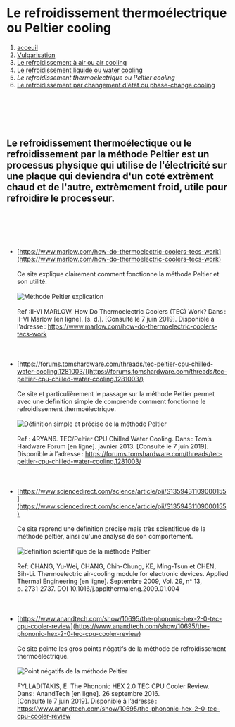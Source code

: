 <h1> Le refroidissement thermoélectrique ou Peltier cooling</h1>

1. [acceuil](index.md)
1. [Vulgarisation](vulgarisation.md)
1. [Le refroidissement à air ou air cooling](aircooling.md)
1. [Le refroidissement liquide ou water cooling](watercooling.md)
1. *Le refroidissement thermoélectrique ou Peltier cooling*
1. [Le refroidissement par changement d'étât ou phase-change cooling](phasechangecooling.md)

<br>                                                                                                                                              </br>
<br>                                                                                                                                              </br>

<h2>Le refroidissement thermoélectique ou le refroidissement par la méthode Peltier est un processus physique qui utilise de l'électricité sur une plaque qui deviendra d'un coté extrèment chaud et de l'autre, extrèmement froid, utile pour refroidire le processeur. </h2>

<br>                                                                                                                                              </br>
<br>                                                                                                                                              </br>

- [https://www.marlow.com/how-do-thermoelectric-coolers-tecs-work](https://www.marlow.com/how-do-thermoelectric-coolers-tecs-work)
<br>                                                                                                                                              </br>
Ce site explique clairement comment fonctionne la méthode Peltier et son utilité.
<br>                                                                                                                                              </br>
![Méthode Peltier explication](/image/peltierschema.png)
<br>                                                                                                                                              </br>
Ref :II-VI MARLOW. How Do Thermoelectric Coolers (TEC) Work? Dans : II-VI Marlow [en ligne]. [s. d.]. [Consulté le 7 juin 2019]. Disponible à l’adresse : https://www.marlow.com/how-do-thermoelectric-coolers-tecs-work
<br>                                                                                                                                              </br>
<br>                                                                                                                                              </br>
- [https://forums.tomshardware.com/threads/tec-peltier-cpu-chilled-water-cooling.1281003/](https://forums.tomshardware.com/threads/tec-peltier-cpu-chilled-water-cooling.1281003/)
<br>                                                                                                                                              </br>
Ce site et particulièrement le passage sur la méthode Peltier permet avec une définition simple de comprende comment fonctionne le refroidissement thermoélectrique.
<br>                                                                                                                                              </br>
![Définition simple et précise de la méthode Peltier](/image/peltierwhatis.png)
<br>                                                                                                                                              </br>
Ref : 4RYAN6. TEC/Peltier CPU Chilled Water Cooling. Dans : Tom’s Hardware Forum [en ligne]. javnier 2013. [Consulté le 7 juin 2019]. Disponible à l’adresse : https://forums.tomshardware.com/threads/tec-peltier-cpu-chilled-water-cooling.1281003/
<br>                                                                                                                                              </br>
<br>                                                                                                                                              </br>
- [https://www.sciencedirect.com/science/article/pii/S1359431109000155](https://www.sciencedirect.com/science/article/pii/S1359431109000155)
<br>                                                                                                                                              </br>
Ce site reprend une définition précise mais très scientifique de la méthode peltier, ainsi qu'une analyse de son comportement.
<br>                                                                                                                                              </br>
![définition scientifique de la méthode Peltier](/image/scpeltiercooling.png)
<br>                                                                                                                                              </br>
Ref: CHANG, Yu-Wei, CHANG, Chih-Chung, KE, Ming-Tsun et CHEN, Sih-Li. Thermoelectric air-cooling module for electronic devices. Applied Thermal Engineering [en ligne]. Septembre 2009, Vol. 29, nᵒ 13, p. 2731‑2737. DOI 10.1016/j.applthermaleng.2009.01.004
<br>                                                                                                                                              </br>
<br>                                                                                                                                              </br>
- [https://www.anandtech.com/show/10695/the-phononic-hex-2-0-tec-cpu-cooler-review](https://www.anandtech.com/show/10695/the-phononic-hex-2-0-tec-cpu-cooler-review)
<br>                                                                                                                                              </br>
Ce site pointe les gros points négatifs de la méthode de refroidissement thermoélectrique.
<br>                                                                                                                                              </br>
![Point négatifs de la méthode Peltier](/image/schemapeltier.png)
<br>                                                                                                                                              </br>
FYLLADITAKIS, E. The Phononic HEX 2.0 TEC CPU Cooler Review. Dans : AnandTech [en ligne]. 26 septembre 2016. [Consulté le 7 juin 2019]. Disponible à l’adresse : https://www.anandtech.com/show/10695/the-phononic-hex-2-0-tec-cpu-cooler-review
<br>                                                                                                                                              </br>
<br>                                                                                                                                              </br>
